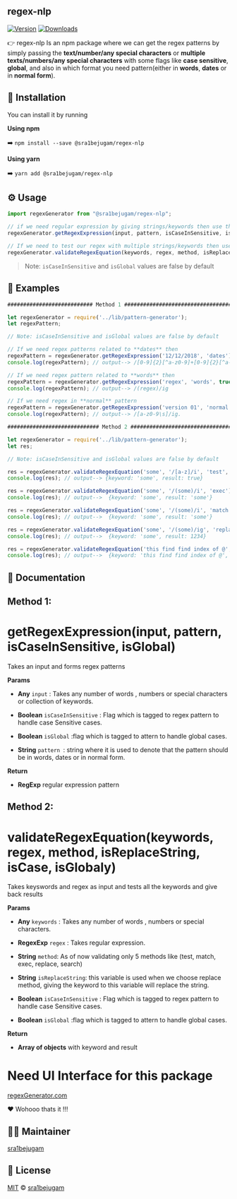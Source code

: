 ## regex-nlp
 [![Version](https://img.shields.io/npm/v/@sra1bejugam/regex-nlp.svg)](https://www.npmjs.com/package/@sra1bejugam/regex-nlp) [![Downloads](https://img.shields.io/npm/dt/@sra1bejugam/regex-nlp.svg)](https://www.npmjs.com/package/@sra1bejugam/regex-nlp)

:point_right: regex-nlp Is an npm package where we can get the regex patterns by simply passing the **text/number/any special characters** or **multiple texts/numbers/any special characters** with some flags like **case sensitive**, **global**, and also in which format you need pattern(either in **words**, **dates** or in **normal form**).


## :electric_plug: Installation

You can install it by running 

**Using npm**

:arrow_right: `npm install --save @sra1bejugam/regex-nlp`

**Using yarn**

:arrow_right: `yarn add @sra1bejugam/regex-nlp`

## :gear: Usage
```js
import regexGenerator from "@sra1bejugam/regex-nlp";

// if we need regular expression by giving strings/keywords then use this
regexGenerator.getRegexExpression(input, pattern, isCaseInSensitive, isGlobal);

// If we need to test our regex with multiple strings/keywords then use this 
regexGenerator.validateRegexEquation(keywords, regex, method, isReplaceString, isCase, isGlobaly);

```

 >Note:  `isCaseInSensitive` and `isGlobal` values are false by default

## :key: Examples
```js
########################### Method 1 ##################################

let regexGenerator = require('../lib/pattern-generator');
let regexPattern;

// Note: isCaseInSensitive and isGlobal values are false by default

// If we need regex patterns related to **dates** then 
regexPattern = regexGenerator.getRegexExpression('12/12/2018', 'dates');
console.log(regexPattern); // output--> /[0-9]{2}[^a-z0-9]+[0-9]{2}[^a-z0-9]+[0-9]{2,4}/

// If we need regex pattern related to **words** then 
regexPattern = regexGenerator.getRegexExpression('regex', 'words', true, true);
console.log(regexPattern); // output--> /(regex)/ig

// If we need regex in **normal** pattern
regexPattern = regexGenerator.getRegexExpression('version 01', 'normal', true, true)
console.log(regexPattern); // output--> /[a-z0-9\s]/ig.
```
```js
############################# Method 2 ####################################

let regexGenerator = require('../lib/pattern-generator');
let res;

// Note: isCaseInSensitive and isGlobal values are false by default

res = regexGenerator.validateRegexEquation('some', '/[a-z]/i', 'test', false, true, true);
console.log(res); // output--> {keyword: 'some', result: true}

res = regexGenerator.validateRegexEquation('some', '/(some)/i', 'exec');
console.log(res); // output-->  {keyword: 'some', result: 'some'}

res = regexGenerator.validateRegexEquation('some', '/(some)/i', 'match');
console.log(res); // output-->  {keyword: 'some', result: 'some'}

res = regexGenerator.validateRegexEquation('some', '/(some)/ig', 'replace', '1234', true, true);
console.log(res); // output-->  {keyword: 'some', result: 1234}

res = regexGenerator.validateRegexEquation('this find find index of @', '/@/', 'search');
console.log(res); // output-->  {keyword: 'this find find index of @', result: 24}

```
## :memo: Documentation

## Method 1:

# getRegexExpression(input, pattern, isCaseInSensitive, isGlobal)

Takes an input and forms regex patterns

**Params**
- **Any** `input` : Takes any number of words , numbers  or special characters or collection of keywords.

-  **Boolean** `isCaseInSensitive` : Flag which is tagged to regex pattern to handle case Sensitive cases.

- **Boolean** `isGlobal` :flag which is tagged to attern to handle global cases.

- **String** `pattern `: string where it is used to denote that the pattern should be in words, dates or in normal form.

**Return**
- **RegExp** regular expression pattern


## Method 2:

# validateRegexEquation(keywords, regex, method, isReplaceString, isCase, isGlobaly)

Takes keyswords and regex as input and tests all the keywords and give back results

**Params**
- **Any** `keywords` : Takes any number of words , numbers  or special characters.

- **RegexExp** `regex` : Takes regular expression.

- **String** `method`: As of now validating only 5 methods like (test, match, exec, replace, search)

- **String** `isReplaceString`: this variable is used when we choose replace method, giving the keyword to this variable will replace the string.

-  **Boolean** `isCaseInSensitive` : Flag which is tagged to regex pattern to handle case Sensitive cases.

- **Boolean** `isGlobal` :flag which is tagged to attern to handle global cases.

**Return**
- **Array of objects** with keyword and result



# Need UI Interface for this package

[regexGenerator.com][UISite]



:heart: Wohooo thats it !!!


## :raising_hand_man: Maintainer
[sra1bejugam][website]
## :scroll: License

[MIT][license] © [sra1bejugam][website]


[license]: /LICENSE
[website]: https://github.com/sra1bejugam/RegexGenerator
[UISite]:https://regex-generator.herokuapp.com/index
[gpay-donations]: htps://addcrctsitehere.com

